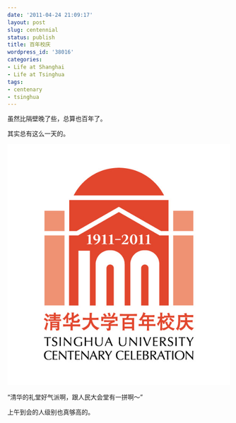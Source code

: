 ```yaml
---
date: '2011-04-24 21:09:17'
layout: post
slug: centennial
status: publish
title: 百年校庆
wordpress_id: '38016'
categories:
- Life at Shanghai
- Life at Tsinghua
tags:
- centenary
- tsinghua
---
```


虽然比隔壁晚了些，总算也百年了。

其实总有这么一天的。

[![](/images/in_post/Tsinghua100_Logo.jpg)](/?p=38016)

“清华的礼堂好气派啊，跟人民大会堂有一拼啊～”

上午到会的人级别也真够高的。
